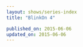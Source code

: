 ```yaml
---
layout: shows/series-index
title: "BlinkOn 4"

published_on: 2015-06-06
updated_on: 2015-06-06
---
```


<!-- Playlist: https://www.youtube.com/playlist?list=PL9ioqAuyl6UJNn8CSB0YFywnNIjfDXH5i -->
